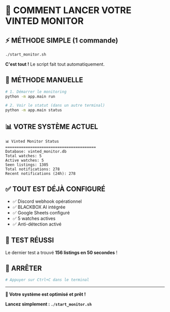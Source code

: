 # 🚀 COMMENT LANCER VOTRE VINTED MONITOR

## ⚡ **MÉTHODE SIMPLE (1 commande)**

```bash
./start_monitor.sh
```

**C'est tout !** Le script fait tout automatiquement.

## 🔧 **MÉTHODE MANUELLE**

```bash
# 1. Démarrer le monitoring
python -m app.main run

# 2. Voir le statut (dans un autre terminal)
python -m app.main status
```

## 📊 **VOTRE SYSTÈME ACTUEL**

```
📊 Vinted Monitor Status
========================================
Database: vinted_monitor.db
Total watches: 5
Active watches: 5
Seen listings: 1305
Total notifications: 278
Recent notifications (24h): 278
```

## ✅ **TOUT EST DÉJÀ CONFIGURÉ**

- ✅ Discord webhook opérationnel
- ✅ BLACKBOX AI intégrée  
- ✅ Google Sheets configuré
- ✅ 5 watches actives
- ✅ Anti-détection activé

## 🎯 **TEST RÉUSSI**

Le dernier test a trouvé **156 listings en 50 secondes** !

## 🔄 **ARRÊTER**

```bash
# Appuyer sur Ctrl+C dans le terminal
```

---

**🎉 Votre système est optimisé et prêt !**

**Lancez simplement : `./start_monitor.sh`**
